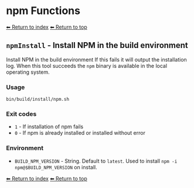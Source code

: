 # npm Functions

[⬅ Return to index](index.md)
[⬅ Return to top](../index.md)


## `npmInstall` - Install NPM in the build environment

Install NPM in the build environment
If this fails it will output the installation log.
When this tool succeeds the `npm` binary is available in the local operating system.

### Usage

    bin/build/install/npm.sh

### Exit codes

- `1` - If installation of npm fails
- `0` - If npm is already installed or installed without error

### Environment

- `BUILD_NPM_VERSION` - String. Default to `latest`. Used to install `npm -i npm@$BUILD_NPM_VERSION` on install.

[⬅ Return to index](index.md)
[⬅ Return to top](../index.md)